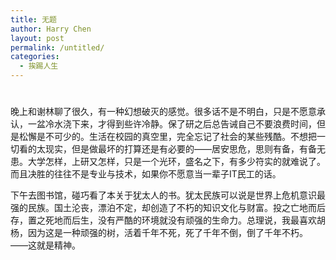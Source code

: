 ```yaml
---
title: 无题
author: Harry Chen
layout: post
permalink: /untitled/
categories:
  - 挨踢人生
---
```

# 

晚上和谢林聊了很久，有一种幻想破灭的感觉。很多话不是不明白，只是不愿意承认，一盆冷水浇下来，才得到些许冷静。保了研之后总告诫自己不要浪费时间，但是松懈是不可少的。生活在校园的真空里，完全忘记了社会的某些残酷。不想把一切看的太现实，但是做最坏的打算还是有必要的——居安思危，思则有备，有备无患。大学怎样，上研又怎样，只是一个光环，盛名之下，有多少符实的就难说了。而且决胜的往往不是专业与技术，如果你不愿意当一辈子IT民工的话。

下午去图书馆，碰巧看了本关于犹太人的书。犹太民族可以说是世界上危机意识最强的民族。国土沦丧，漂泊不定，却创造了不朽的知识文化与财富。投之亡地而后存，置之死地而后生，没有严酷的环境就没有顽强的生命力。总理说，我最喜欢胡杨，因为这是一种顽强的树，活着千年不死，死了千年不倒，倒了千年不朽。
——这就是精神。